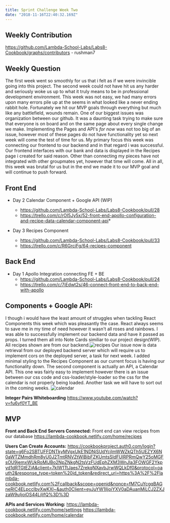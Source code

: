 ```yaml
---
title: Sprint Challenge Week Two
date: "2018-11-16T22:40:32.169Z"
---
```


## Weekly Contribution

https://github.com/Lambda-School-Labs/Labs8-Cookbook/graphs/contributors - rushman7

## Weekly Question

The first week went so smoothly for us that i felt as if we were invincible going into
this project. The second week could not have hit us any harder and seriously woke us
up to what it truly means to be in professional development environment. This week was 
not easy, we had many errors upon many errors pile up at the seems in what looked like
a never ending rabbit hole. Fortunately we hit our MVP goals through everything but 
much like any battlefield, wounds remain. One of our biggest issues was organization
between our github. It was a daunting task trying to make sure that everyone is on board
and on the same page about every single change we make. Implementing the Pages and API's
*for now* was not too big of an issue, however most of these pages do not have
functionality yet so next week will come the test of time for us. My primary focus this
week was connecting our frontend to our backend and in that regard i was successful. 
Our frontend interfaces with our bank and data is displayed in the Recipes page i created
for said reason. Other than connecting my pieces have not integrated with other groupmates
yet, however that time will come. All in all, this week was brutal for us but in the end
we made it to our MVP goal and will continue to push forward. 

## Front End

* Day 2 Calendar Component + Google API (WIP)
  * https://github.com/Lambda-School-Labs/Labs8-Cookbook/pull/28
  * https://trello.com/c/rOI5Jy5x/52-front-end-apollo-configuration-and-recipe-data-calendar-component-api* 

* Day 3 Recipes Component
  * https://github.com/Lambda-School-Labs/Labs8-Cookbook/pull/33
  * https://trello.com/c/R6GrciFg/64-recipes-component

## Back End

* Day 1 Apollo Integration connecting FE + BE
  * https://github.com/Lambda-School-Labs/Labs8-Cookbook/pull/24
  * https://trello.com/c/7iEdwt2s/46-connect-front-end-to-back-end-with-apollo

## Components + Google API:

I though i would have the least amount of struggles when tackling React Components
this week which was pleasantly the case. React always seems to save me in my time 
of need however it wasn't all roses and rainbows. I was able to successfully implement
our backend data and have it passed as props. I turned them all into Note Cards similiar
to our project design(WIP). All recipes shown are from our backend.![recipes](https://i.gyazo.com/7a0542ae30abd535fc85f05145023288.png) 
Our issue now is data retrieval from our deployed backend server which will require us to 
implement cors on the deployed server, a task for next week. I added minimal styling to 
the Recipes Component as our current focus is having our functionality down. The second
component is actually an API, a Calendar API. This one was fairly easy to implement 
however there is an issue between our css code and css-loader/style-loader so the css
for the calendar is not properly being loaded. Another task we will have to sort out in
the coming weeks. ![calendar](https://trello-attachments.s3.amazonaws.com/5be072f2afaae80c3eb430d3/5bec56484ffc9847f2a4ba86/ed7ec30a554278ab09905367872b6e5f/d6a6139e3d49c41dff73db48c6b77b15.png) 


**Integer Pairs Whiteboarding**
https://www.youtube.com/watch?v=fu6yf0YT_BE

## MVP 

**Front and Back End Servers Connected:** 
Front end can view recipes from our database
https://lambda-cookbook.netlify.com/home/recipes

**Users Can Create Accounts:** 
https://cookbookproject.auth0.com/login?state=g6Fo2SBTUFFDNTkyMVgxUkE1NDNjSUdYcjlmWWZkQTh5UEZYX6N0aWTZMmdhRm8yU0J2TmtRNVZtWlBibFZKUmtsSldFUlRPRmQwY25oMGFsOU9jemxWUkRoMlJBo2NpZNkgN2tsVzFUdEphZXM3WnJla3FOWGF2Ykpyd1dRTGtEZjA&client=7klW1TtJaes7ZrekqNXavbJrwWQLkDf0&protocol=oauth2&response_type=token%20id_token&redirect_uri=https%3A%2F%2Flambda-cookbook.netlify.com%2Fcallback&scope=openid&nonce=fM7CuYcgqBAGneRIC4ELpccIbvXwKXl~&auth0Client=eyJuYW1lIjoiYXV0aDAuanMiLCJ2ZXJzaW9uIjoiOS44LjIifQ%3D%3D

**APIs and Services Working:** 
https://lambda-cookbook.netlify.com/home/settings
https://lambda-cookbook.netlify.com/home/calendar